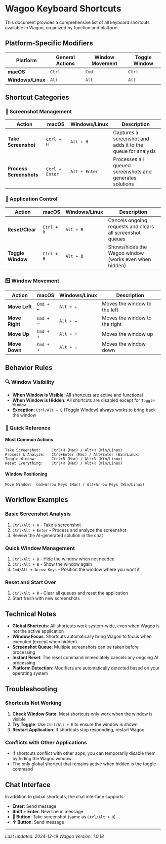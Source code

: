 # Wagoo Keyboard Shortcuts

This document provides a comprehensive list of all keyboard shortcuts available in Wagoo, organized by function and platform.

## Platform-Specific Modifiers

| Platform | General Actions | Window Movement | Toggle Window |
|----------|-----------------|-----------------|---------------|
| **macOS** | `Ctrl` | `Cmd` | `Ctrl` |
| **Windows/Linux** | `Alt` | `Alt` | `Alt` |

## Shortcut Categories

### 📸 Screenshot Management

| Action | macOS | Windows/Linux | Description |
|--------|-------|---------------|-------------|
| **Take Screenshot** | `Ctrl + H` | `Alt + H` | Captures a screenshot and adds it to the queue for analysis |
| **Process Screenshots** | `Ctrl + Enter` | `Alt + Enter` | Processes all queued screenshots and generates solutions |

### 🔄 Application Control

| Action | macOS | Windows/Linux | Description |
|--------|-------|---------------|-------------|
| **Reset/Clear** | `Ctrl + R` | `Alt + R` | Cancels ongoing requests and clears all screenshot queues |
| **Toggle Window** | `Ctrl + B` | `Alt + B` | Shows/hides the Wagoo window (works even when hidden) |

### 🪟 Window Movement

| Action | macOS | Windows/Linux | Description |
|--------|-------|---------------|-------------|
| **Move Left** | `Cmd + ←` | `Alt + ←` | Moves the window to the left |
| **Move Right** | `Cmd + →` | `Alt + →` | Moves the window to the right |
| **Move Up** | `Cmd + ↑` | `Alt + ↑` | Moves the window up |
| **Move Down** | `Cmd + ↓` | `Alt + ↓` | Moves the window down |

## Behavior Rules

### 🔍 Window Visibility
- **When Window is Visible**: All shortcuts are active and functional
- **When Window is Hidden**: All shortcuts are disabled except for `Toggle Window`
- **Exception**: `Ctrl/Alt + B` (Toggle Window) always works to bring back the window

### 🎯 Quick Reference

#### Most Common Actions
```
Take Screenshot:     Ctrl+H (Mac) / Alt+H (Win/Linux)
Process & Analyze:   Ctrl+Enter (Mac) / Alt+Enter (Win/Linux)
Toggle Window:       Ctrl+B (Mac) / Alt+B (Win/Linux)
Reset Everything:    Ctrl+R (Mac) / Alt+R (Win/Linux)
```

#### Window Positioning
```
Move Window:  Cmd+Arrow Keys (Mac) / Alt+Arrow Keys (Win/Linux)
```

## Workflow Examples

### Basic Screenshot Analysis
1. `Ctrl/Alt + H` - Take a screenshot
2. `Ctrl/Alt + Enter` - Process and analyze the screenshot
3. Review the AI-generated solution in the chat

### Quick Window Management
1. `Ctrl/Alt + B` - Hide the window when not needed
2. `Ctrl/Alt + B` - Show the window again
3. `Cmd/Alt + Arrow Keys` - Position the window where you want it

### Reset and Start Over
1. `Ctrl/Alt + R` - Clear all queues and reset the application
2. Start fresh with new screenshots

## Technical Notes

- **Global Shortcuts**: All shortcuts work system-wide, even when Wagoo is not the active application
- **Window Focus**: Shortcuts automatically bring Wagoo to focus when executed (except when hidden)
- **Screenshot Queue**: Multiple screenshots can be taken before processing
- **Instant Reset**: The reset command immediately cancels any ongoing AI processing
- **Platform Detection**: Modifiers are automatically detected based on your operating system

## Troubleshooting

### Shortcuts Not Working
1. **Check Window State**: Most shortcuts only work when the window is visible
2. **Try Toggle**: Use `Ctrl/Alt + B` to ensure the window is shown
3. **Restart Application**: If shortcuts stop responding, restart Wagoo

### Conflicts with Other Applications
- If shortcuts conflict with other apps, you can temporarily disable them by hiding the Wagoo window
- The only global shortcut that remains active when hidden is the toggle command

## Chat Interface

In addition to global shortcuts, the chat interface supports:
- **Enter**: Send message
- **Shift + Enter**: New line in message
- **📸 Button**: Take screenshot (same as `Ctrl/Alt + H`)
- **↑ Button**: Send message

---

*Last updated: 2024-12-19*
*Wagoo Version: 1.0.18* 